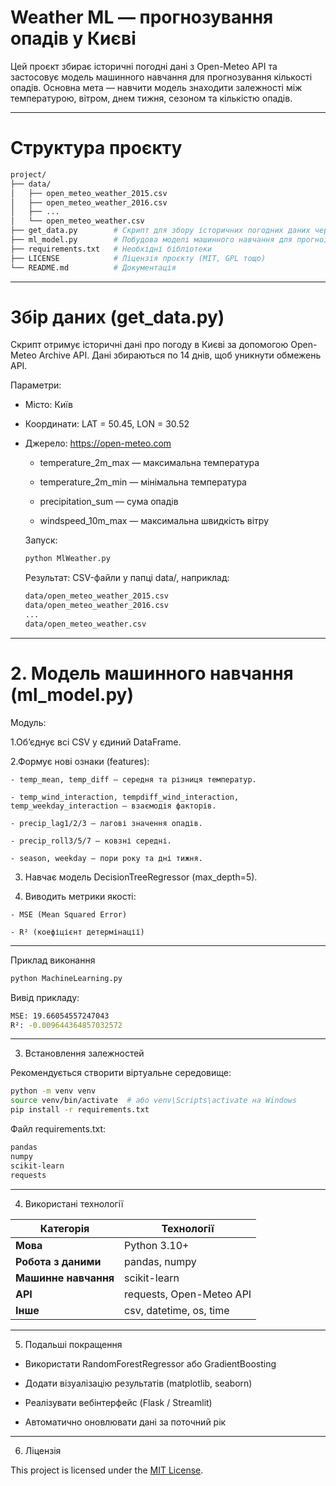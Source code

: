 # Weather ML — прогнозування опадів у Києві

Цей проєкт збирає історичні погодні дані з Open-Meteo API та застосовує модель машинного навчання для прогнозування кількості опадів.
Основна мета — навчити модель знаходити залежності між температурою, вітром, днем тижня, сезоном та кількістю опадів.

---

# Структура проєкту

```bash
project/
├── data/
│   ├── open_meteo_weather_2015.csv
│   ├── open_meteo_weather_2016.csv
│   ├── ...
│   └── open_meteo_weather.csv
├── get_data.py        # Скрипт для збору історичних погодних даних через Open-Meteo API
├── ml_model.py        # Побудова моделі машинного навчання для прогнозу опадів
├── requirements.txt   # Необхідні бібліотеки
├── LICENSE            # Ліцензія проєкту (MIT, GPL тощо)
└── README.md          # Документація
```
---

# Збір даних (get_data.py)

Скрипт отримує історичні дані про погоду в Києві за допомогою Open-Meteo Archive API.
Дані збираються по 14 днів, щоб уникнути обмежень API.

 Параметри:

- Місто: Київ

- Координати: LAT = 50.45, LON = 30.52

- Джерело: https://open-meteo.com
  - temperature_2m_max — максимальна температура

  - temperature_2m_min — мінімальна температура

  - precipitation_sum — сума опадів

  - windspeed_10m_max — максимальна швидкість вітру

  Запуск:
  ```bash
  python MlWeather.py
  ```
  Результат:
  CSV-файли у папці data/,
  наприклад:
  ```bash
  data/open_meteo_weather_2015.csv
  data/open_meteo_weather_2016.csv
  ...
  data/open_meteo_weather.csv
  ```

---

  # 2. Модель машинного навчання (ml_model.py)

  Модуль:

  1.Об’єднує всі CSV у єдиний DataFrame.

  2.Формує нові ознаки (features):

    - temp_mean, temp_diff — середня та різниця температур.

    - temp_wind_interaction, tempdiff_wind_interaction, temp_weekday_interaction — взаємодія факторів.

    - precip_lag1/2/3 — лагові значення опадів.

    - precip_roll3/5/7 — ковзні середні.

    - season, weekday — пори року та дні тижня.

  3. Навчає модель DecisionTreeRegressor (max_depth=5).

  4. Виводить метрики якості:

    - MSE (Mean Squared Error)

    - R² (коефіцієнт детермінації)

---

Приклад виконання
```bash
python MachineLearning.py
```
Вивід прикладу:
```bash
MSE: 19.66054557247043
R²: -0.009644364857032572
```

---

3. Встановлення залежностей

Рекомендується створити віртуальне середовище:
```bash
python -m venv venv
source venv/bin/activate  # або venv\Scripts\activate на Windows
pip install -r requirements.txt
```
Файл requirements.txt:
```bash
pandas
numpy
scikit-learn
requests
```

---

4. Використані технології
   
| Категорія | Технології |
|------------|-------------|
| **Мова** | Python 3.10+ |
| **Робота з даними** | pandas, numpy |
| **Машинне навчання** | scikit-learn |
| **API** | requests, Open-Meteo API |
| **Інше** | csv, datetime, os, time |

---

5. Подальші покращення

- Використати RandomForestRegressor або GradientBoosting

- Додати візуалізацію результатів (matplotlib, seaborn)

- Реалізувати вебінтерфейс (Flask / Streamlit)

- Автоматично оновлювати дані за поточний рік

---

6. Ліцензія
   
This project is licensed under the [MIT License](LICENSE).
